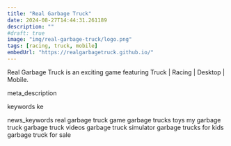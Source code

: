 ```yaml
---
title: "Real Garbage Truck"
date: 2024-08-27T14:44:31.261189
description: ""
#draft: true
image: "img/real-garbage-truck/logo.png"
tags: [racing, truck, mobile]
embedUrl: "https://realgarbagetruck.github.io/"
---
```


Real Garbage Truck is an exciting game featuring Truck | Racing | Desktop | Mobile.

meta_description



keywords
ke


news_keywords
real garbage truck game garbage trucks toys my garbage truck garbage truck videos garbage truck simulator garbage trucks for kids garbage truck for sale
